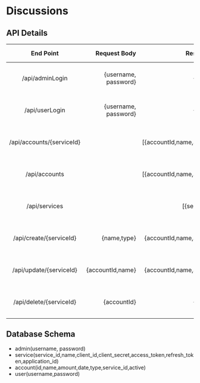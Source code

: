 # Discussions

## API Details

|End Point|Request Body|Response Body|Response Status|Method Type|
|:-------:|-----------:|:-----------:|:-------------:|:---------:|
|/api/adminLogin|{username, password}|{message}|401 - Failure, 200 - Success|POST
|/api/userLogin|{username, password}|{message}|401 - Failure, 200 - Success|POST
|/api/accounts/{serviceId}||[{accountId,name,amount,date,type,serviceId}]|500 - Failure, 200 - Success| GET|
|/api/accounts||[{accountId,name,amount,date,type,serviceId}]|500 - Failure, 200 - Success| GET|
|/api/services||[{serviceId,name}]|500 - Failure, 200 Success| GET
|/api/create/{serviceId}|{name,type}|{accountId,name,amount,date,type,serviceId}|500 - Failure, 200 - Succcess | POST
|/api/update/{serviceId}|{accountId,name}|{accountId,name,amount,date,type,serviceId}|500 - Failure, 200 - Success | PATCH
|/api/delete/{serviceId}|{accountId}|{message}|500 - Failure, 200 - Success | DELETE

## Database Schema 

* admin(username, password) 
* service(service_id,name,client_id,client_secret,access_token,refresh_token,application_id)
* account(id,name,amount,date,type,service_id,active)
* user(username,password)
